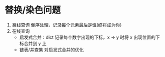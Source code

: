 # 替换/染色问题

1. 离线查询
   倒序处理，记录每个元素最后是谁(终将成为你)
2. 在线查询
   - 启发式合并：dict 记录每个数字出现的下标，x -> y 时将 x 出现位置的下标合并到 y 上
   - 链表/并查集 对启发式合并的优化
